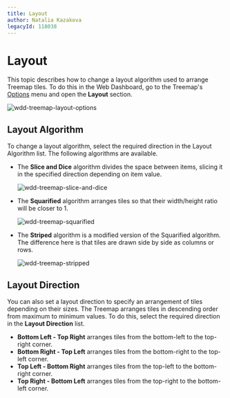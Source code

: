 ```yaml
---
title: Layout
author: Natalia Kazakova
legacyId: 118038
---
```

# Layout
This topic describes how to change a layout algorithm used to arrange Treemap tiles. To do this in the Web Dashboard, go to the Treemap's [Options](../../ui-elements/dashboard-item-menu.md) menu  and open the **Layout** section.

![wdd-treemap-layout-options](../../../../images/img125963.png)

## Layout Algorithm
To change a layout algorithm, select the required direction in the Layout Algorithm list. The following algorithms are available.
* The **Slice and Dice** algorithm divides the space between items, slicing it in the specified direction depending on item value.
	
	![wdd-treemap-slice-and-dice](../../../../images/img125964.png)
* The **Squarified** algorithm arranges tiles so that their width/height ratio will be closer to 1.
	
	![wdd-treemap-squarified](../../../../images/img125965.png)
* The **Striped** algorithm is a modified version of the Squarified algorithm. The difference here is that tiles are drawn side by side as columns or rows.
	
	![wdd-treemap-stripped](../../../../images/img125966.png)

## Layout Direction
You can also set a layout direction to specify an arrangement of tiles depending on their sizes. The Treemap arranges tiles in descending order from maximum to minimum values. To do this, select the required direction in the **Layout Direction** list.
* **Bottom Left - Top Right** arranges tiles from the bottom-left to the top-right corner.
* **Bottom Right - Top Left** arranges tiles from the bottom-right to the top-left corner.
* **Top Left - Bottom Right** arranges tiles from the top-left to the bottom-right corner.
* **Top Right - Bottom Left** arranges tiles from the top-right to the bottom-left corner.